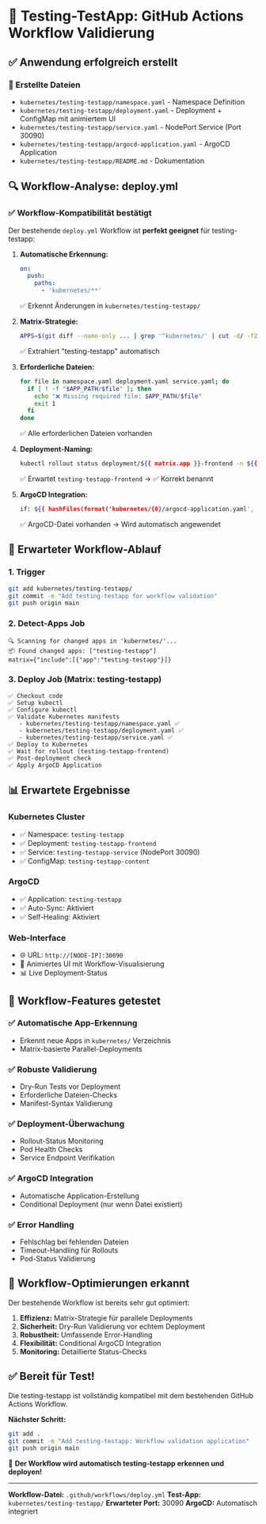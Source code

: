# 🧪 Testing-TestApp: GitHub Actions Workflow Validierung

## ✅ Anwendung erfolgreich erstellt

### 📁 Erstellte Dateien
- `kubernetes/testing-testapp/namespace.yaml` - Namespace Definition
- `kubernetes/testing-testapp/deployment.yaml` - Deployment + ConfigMap mit animiertem UI
- `kubernetes/testing-testapp/service.yaml` - NodePort Service (Port 30090)
- `kubernetes/testing-testapp/argocd-application.yaml` - ArgoCD Application
- `kubernetes/testing-testapp/README.md` - Dokumentation

## 🔍 Workflow-Analyse: deploy.yml

### ✅ Workflow-Kompatibilität bestätigt

Der bestehende `deploy.yml` Workflow ist **perfekt geeignet** für testing-testapp:

1. **Automatische Erkennung:**
   ```yaml
   on:
     push:
       paths:
         - 'kubernetes/**'
   ```
   ✅ Erkennt Änderungen in `kubernetes/testing-testapp/`

2. **Matrix-Strategie:**
   ```bash
   APPS=$(git diff --name-only ... | grep '^kubernetes/' | cut -d/ -f2 | sort -u)
   ```
   ✅ Extrahiert "testing-testapp" automatisch

3. **Erforderliche Dateien:**
   ```bash
   for file in namespace.yaml deployment.yaml service.yaml; do
     if [ ! -f "$APP_PATH/$file" ]; then
       echo "❌ Missing required file: $APP_PATH/$file"
       exit 1
     fi
   done
   ```
   ✅ Alle erforderlichen Dateien vorhanden

4. **Deployment-Naming:**
   ```bash
   kubectl rollout status deployment/${{ matrix.app }}-frontend -n ${{ matrix.app }}
   ```
   ✅ Erwartet `testing-testapp-frontend` → ✅ Korrekt benannt

5. **ArgoCD Integration:**
   ```bash
   if: ${{ hashFiles(format('kubernetes/{0}/argocd-application.yaml', matrix.app)) != '' }}
   ```
   ✅ ArgoCD-Datei vorhanden → Wird automatisch angewendet

## 🚀 Erwarteter Workflow-Ablauf

### 1. Trigger
```bash
git add kubernetes/testing-testapp/
git commit -m "Add testing-testapp for workflow validation"
git push origin main
```

### 2. Detect-Apps Job
```
🔍 Scanning for changed apps in 'kubernetes/'...
📦 Found changed apps: ["testing-testapp"]
matrix={"include":[{"app":"testing-testapp"}]}
```

### 3. Deploy Job (Matrix: testing-testapp)
```
✅ Checkout code
✅ Setup kubectl
✅ Configure kubectl
✅ Validate Kubernetes manifests
   - kubernetes/testing-testapp/namespace.yaml ✅
   - kubernetes/testing-testapp/deployment.yaml ✅
   - kubernetes/testing-testapp/service.yaml ✅
✅ Deploy to Kubernetes
✅ Wait for rollout (testing-testapp-frontend)
✅ Post-deployment check
✅ Apply ArgoCD Application
```

## 📊 Erwartete Ergebnisse

### Kubernetes Cluster
- ✅ Namespace: `testing-testapp`
- ✅ Deployment: `testing-testapp-frontend`
- ✅ Service: `testing-testapp-service` (NodePort 30090)
- ✅ ConfigMap: `testing-testapp-content`

### ArgoCD
- ✅ Application: `testing-testapp`
- ✅ Auto-Sync: Aktiviert
- ✅ Self-Healing: Aktiviert

### Web-Interface
- 🌐 URL: `http://[NODE-IP]:30090`
- 🎨 Animiertes UI mit Workflow-Visualisierung
- 📊 Live Deployment-Status

## 🔧 Workflow-Features getestet

### ✅ Automatische App-Erkennung
- Erkennt neue Apps in `kubernetes/` Verzeichnis
- Matrix-basierte Parallel-Deployments

### ✅ Robuste Validierung
- Dry-Run Tests vor Deployment
- Erforderliche Dateien-Checks
- Manifest-Syntax Validierung

### ✅ Deployment-Überwachung
- Rollout-Status Monitoring
- Pod Health Checks
- Service Endpoint Verifikation

### ✅ ArgoCD Integration
- Automatische Application-Erstellung
- Conditional Deployment (nur wenn Datei existiert)

### ✅ Error Handling
- Fehlschlag bei fehlenden Dateien
- Timeout-Handling für Rollouts
- Pod-Status Validierung

## 🎯 Workflow-Optimierungen erkannt

Der bestehende Workflow ist bereits sehr gut optimiert:

1. **Effizienz:** Matrix-Strategie für parallele Deployments
2. **Sicherheit:** Dry-Run Validierung vor echtem Deployment
3. **Robustheit:** Umfassende Error-Handling
4. **Flexibilität:** Conditional ArgoCD Integration
5. **Monitoring:** Detaillierte Status-Checks

## ✅ Bereit für Test!

Die testing-testapp ist vollständig kompatibel mit dem bestehenden GitHub Actions Workflow.

**Nächster Schritt:**
```bash
git add .
git commit -m "Add testing-testapp: Workflow validation application"
git push origin main
```

🎉 **Der Workflow wird automatisch testing-testapp erkennen und deployen!**

---

**Workflow-Datei:** `.github/workflows/deploy.yml`
**Test-App:** `kubernetes/testing-testapp/`
**Erwarteter Port:** 30090
**ArgoCD:** Automatisch integriert
